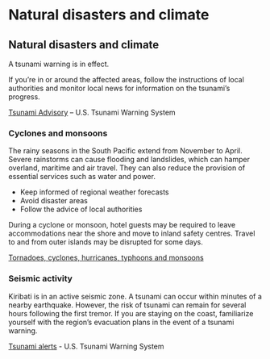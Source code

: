 # Natural disasters and climate

## Natural disasters and climate

A tsunami warning is in effect.

If you’re in or around the affected areas, follow the instructions of local authorities and monitor local news for information on the tsunami’s progress.

[Tsunami Advisory](http://www.tsunami.gov/) – U.S. Tsunami Warning System

### Cyclones and monsoons

The rainy seasons in the South Pacific extend from November to April. Severe rainstorms can cause flooding and landslides, which can hamper overland, maritime and air travel. They can also reduce the provision of essential services such as water and power.

* Keep informed of regional weather forecasts
* Avoid disaster areas
* Follow the advice of local authorities

During a cyclone or monsoon, hotel guests may be required to leave accommodations near the shore and move to inland safety centres. Travel to and from outer islands may be disrupted for some days.

[Tornadoes, cyclones, hurricanes, typhoons and monsoons](https://travel.gc.ca/travelling/health-safety/hurricanes-typhoons-cyclones-monsoons)

### Seismic activity

Kiribati is in an active seismic zone. A tsunami can occur within minutes of a nearby earthquake. However, the risk of tsunami can remain for several hours following the first tremor. If you are staying on the coast, familiarize yourself with the region’s evacuation plans in the event of a tsunami warning.

[Tsunami alerts](https://www.tsunami.gov/) - U.S. Tsunami Warning System
